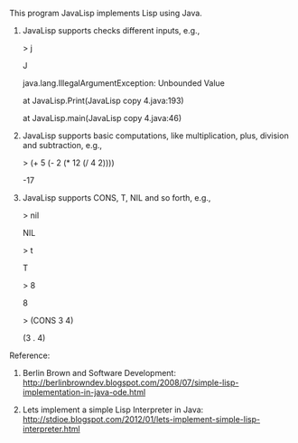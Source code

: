 This program JavaLisp implements Lisp using Java.

1. JavaLisp supports checks different inputs, e.g.,

	\> j
	
	J
	
	java.lang.IllegalArgumentException: Unbounded Value
	
	at JavaLisp.Print(JavaLisp copy 4.java:193)
	
	at JavaLisp.main(JavaLisp copy 4.java:46)

2. JavaLisp supports basic computations, like multiplication, plus, division and subtraction, e.g.,

	\> (+ 5   (- 2 (* 12 (/ 4 2))))

	-17
	
3. JavaLisp supports CONS, T, NIL and so forth, e.g.,

	\> nil

	NIL

	\> t

	T

	\> 8

	8

	\> (CONS 3 4)

	(3 . 4)

Reference:

1. Berlin Brown and Software Development: http://berlinbrowndev.blogspot.com/2008/07/simple-lisp-implementation-in-java-ode.html

2. Lets implement a simple Lisp Interpreter in Java: http://stdioe.blogspot.com/2012/01/lets-implement-simple-lisp-interpreter.html
